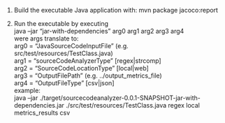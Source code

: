 1. Build the executable Java application with: 
	mvn package jacoco:report

2. Run the executable by executing  
	java –jar “jar-with-dependencies” arg0 arg1 arg2 arg3 arg4  
were args translate to:  
	arg0 = “JavaSourceCodeInputFile” (e.g. src/test/resources/TestClass.java)  
	arg1 = “sourceCodeAnalyzerType” [regex|strcomp]  
	arg2 = “SourceCodeLocationType” [local|web]  
	arg3 = “OutputFilePath” (e.g. ../output_metrics_file)  
	arg4 = “OutputFileType” [csv|json]  
example:  
	java –jar ./target/sourcecodeanalyzer-0.0.1-SNAPSHOT-jar-with-dependencies.jar ./src/test/resources/TestClass.java regex local metrics_results csv
